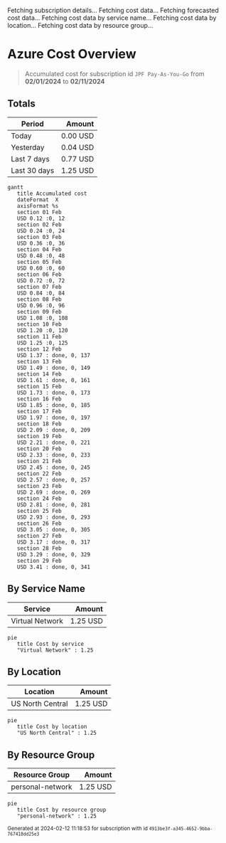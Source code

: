 Fetching subscription details...
Fetching cost data...
Fetching forecasted cost data...
Fetching cost data by service name...
Fetching cost data by location...
Fetching cost data by resource group...
# Azure Cost Overview

> Accumulated cost for subscription id `JPF Pay-As-You-Go` from **02/01/2024** to **02/11/2024**

## Totals

|Period|Amount|
|---|---:|
|Today|0.00 USD|
|Yesterday|0.04 USD|
|Last 7 days|0.77 USD|
|Last 30 days|1.25 USD|

```mermaid
gantt
   title Accumulated cost
   dateFormat  X
   axisFormat %s
   section 01 Feb
   USD 0.12 :0, 12
   section 02 Feb
   USD 0.24 :0, 24
   section 03 Feb
   USD 0.36 :0, 36
   section 04 Feb
   USD 0.48 :0, 48
   section 05 Feb
   USD 0.60 :0, 60
   section 06 Feb
   USD 0.72 :0, 72
   section 07 Feb
   USD 0.84 :0, 84
   section 08 Feb
   USD 0.96 :0, 96
   section 09 Feb
   USD 1.08 :0, 108
   section 10 Feb
   USD 1.20 :0, 120
   section 11 Feb
   USD 1.25 :0, 125
   section 12 Feb
   USD 1.37 : done, 0, 137
   section 13 Feb
   USD 1.49 : done, 0, 149
   section 14 Feb
   USD 1.61 : done, 0, 161
   section 15 Feb
   USD 1.73 : done, 0, 173
   section 16 Feb
   USD 1.85 : done, 0, 185
   section 17 Feb
   USD 1.97 : done, 0, 197
   section 18 Feb
   USD 2.09 : done, 0, 209
   section 19 Feb
   USD 2.21 : done, 0, 221
   section 20 Feb
   USD 2.33 : done, 0, 233
   section 21 Feb
   USD 2.45 : done, 0, 245
   section 22 Feb
   USD 2.57 : done, 0, 257
   section 23 Feb
   USD 2.69 : done, 0, 269
   section 24 Feb
   USD 2.81 : done, 0, 281
   section 25 Feb
   USD 2.93 : done, 0, 293
   section 26 Feb
   USD 3.05 : done, 0, 305
   section 27 Feb
   USD 3.17 : done, 0, 317
   section 28 Feb
   USD 3.29 : done, 0, 329
   section 29 Feb
   USD 3.41 : done, 0, 341
```

## By Service Name

|Service|Amount|
|---|---:|
|Virtual Network|1.25 USD|

```mermaid
pie
   title Cost by service
   "Virtual Network" : 1.25
```

## By Location

|Location|Amount|
|---|---:|
|US North Central|1.25 USD|

```mermaid
pie
   title Cost by location
   "US North Central" : 1.25
```

## By Resource Group

|Resource Group|Amount|
|---|---:|
|personal-network|1.25 USD|

```mermaid
pie
   title Cost by resource group
   "personal-network" : 1.25
```

<sup>Generated at 2024-02-12 11:18:53 for subscription with id `4913be3f-a345-4652-9bba-767418dd25e3`</sup>

